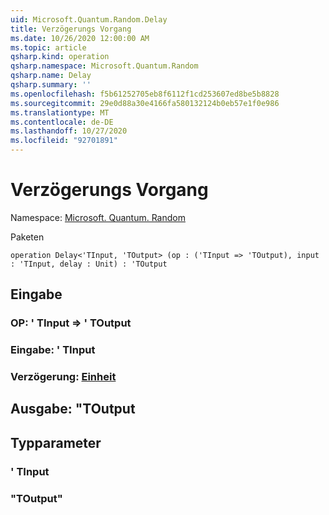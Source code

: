 ```yaml
---
uid: Microsoft.Quantum.Random.Delay
title: Verzögerungs Vorgang
ms.date: 10/26/2020 12:00:00 AM
ms.topic: article
qsharp.kind: operation
qsharp.namespace: Microsoft.Quantum.Random
qsharp.name: Delay
qsharp.summary: ''
ms.openlocfilehash: f5b61252705eb8f6112f1cd253607ed8be5b8828
ms.sourcegitcommit: 29e0d88a30e4166fa580132124b0eb57e1f0e986
ms.translationtype: MT
ms.contentlocale: de-DE
ms.lasthandoff: 10/27/2020
ms.locfileid: "92701891"
---
```

# <a name="delay-operation"></a>Verzögerungs Vorgang

Namespace: [Microsoft. Quantum. Random](xref:Microsoft.Quantum.Random)

Paketen [](https://nuget.org/packages/)




```qsharp
operation Delay<'TInput, 'TOutput> (op : ('TInput => 'TOutput), input : 'TInput, delay : Unit) : 'TOutput
```


## <a name="input"></a>Eingabe

### <a name="op--tinput--toutput"></a>OP: ' TInput => ' TOutput 




### <a name="input--tinput"></a>Eingabe: ' TInput




### <a name="delay--unit"></a>Verzögerung: [Einheit](xref:microsoft.quantum.lang-ref.unit)





## <a name="output--toutput"></a>Ausgabe: "TOutput



## <a name="type-parameters"></a>Typparameter

### <a name="tinput"></a>' TInput


### <a name="toutput"></a>"TOutput"

